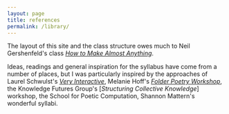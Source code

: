 ```yaml
---
layout: page
title: references
permalink: /library/
---
```


<!--  credits for class critics -->

The layout of this site and the class structure owes much to Neil Gershenfeld's class [*How to Make Almost Anything*](http://fab.cba.mit.edu/classes/863.19/).

Ideas, readings and general inspiration for the syllabus have come from a number of places, but I was particularly inspired by the approaches of Laurel Schwulst's [*Very Interactive*](http://veryinteractive.net), Melanie Hoff's [*Folder Poetry Workshop*](https://github.com/melaniehoff/folderpoetry), the Knowledge Futures Group's [*Structuring Collective Knowledge*] workshop, the School for Poetic Computation, Shannon Mattern's wonderful syllabi. 